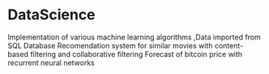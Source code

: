 # DataScience
Implementation of various machine learning algorithms ,Data imported from SQL Database
Recomendation system for similar movies with content-based filtering and collaborative filtering
Forecast of bitcoin price with recurrent neural networks
